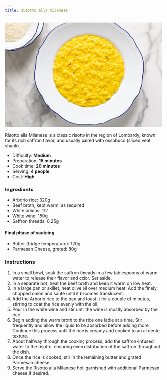 ```yaml
---
title: Risotto alla milanese
---
```


![Risotto alla milanese](/assets/images/risotto-alla-milanese.jpg)

Risotto alla Milanese is a classic risotto in the region of Lombardy, known for its rich saffron flavor, and usually paired with ossobuco (sliced veal shank).

*   Difficulty: **Medium**
*   Preparation: **15 minutes**
*   Cook time: **20 minutes**
*   Serving: **4 people**
*   Cost: **High**

### Ingredients

*   Arborio rice: 320g
*   Beef broth, kept warm: as required
*   White onions: 1/2
*   White wine: 150g
*   Saffron threads: 0,25g

#### Final phase of sauteing

*   Butter (fridge temperature): 120g
*   Parmesan Cheese, grated: 80g

### Instructions

1.  In a small bowl, soak the saffron threads in a few tablespoons of warm water to release their flavor and color. Set aside.
2.  In a separate pot, heat the beef broth and keep it warm on low heat.
3.  In a large pan or skillet, heat olive oil over medium heat. Add the finely chopped onion and sauté until it becomes translucent.
4.  Add the Arborio rice to the pan and toast it for a couple of minutes, stirring to coat the rice evenly with the oil.
5.  Pour in the white wine and stir until the wine is mostly absorbed by the rice.
6.  Begin adding the warm broth to the rice one ladle at a time. Stir frequently and allow the liquid to be absorbed before adding more. Continue this process until the rice is creamy and cooked to an al dente texture.
7.  About halfway through the cooking process, add the saffron-infused water to the risotto, ensuring even distribution of the saffron throughout the dish.
8.  Once the rice is cooked, stir in the remaining butter and grated Parmesan cheese.
9.  Serve the Risotto alla Milanese hot, garnished with additional Parmesan cheese if desired.